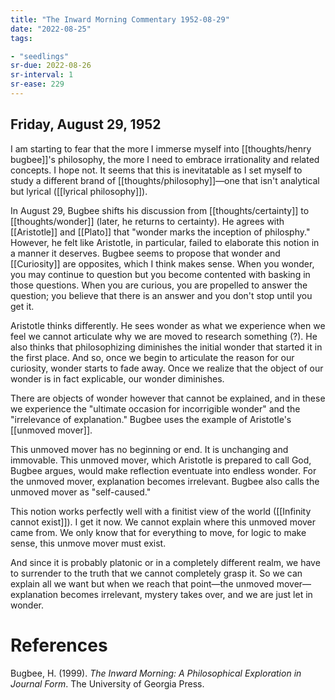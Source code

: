 ```yaml
---
title: "The Inward Morning Commentary 1952-08-29"
date: "2022-08-25"
tags:

- "seedlings"
sr-due: 2022-08-26
sr-interval: 1
sr-ease: 229
---
```


## Friday, August 29, 1952

I am starting to fear that the more I immerse myself into [[thoughts/henry bugbee]]'s philosophy, the more I need to embrace irrationality and related concepts. I hope not. It seems that this is inevitatable as I set myself to study a different brand of [[thoughts/philosophy]]—one that isn't analytical but lyrical ([[lyrical philosophy]]).

In August 29, Bugbee shifts his discussion from [[thoughts/certainty]] to [[thoughts/wonder]] (later, he returns to certainty). He agrees with [[Aristotle]] and [[Plato]] that "wonder marks the inception of philosphy." However, he felt like Aristotle, in particular, failed to elaborate this notion in a manner it deserves. Bugbee seems to propose that wonder and [[Curiosity]] are opposites, which I think makes sense. When you wonder, you may continue to question but you become contented with basking in those questions. When you are curious, you are propelled to answer the question; you believe that there is an answer and you don't stop until you get it.

Aristotle thinks differently. He sees wonder as what we experience when we feel we cannot articulate why we are moved to research something (?). He also thinks that philosophizing diminishes the initial wonder that started it in the first place. And so, once we begin to articulate the reason for our curiosity, wonder starts to fade away. Once we realize that the object of our wonder is in fact explicable, our wonder diminishes.

There are objects of wonder however that cannot be explained, and in these we experience the "ultimate occasion for incorrigible wonder" and the "irrelevance of explanation." Bugbee uses the example of Aristotle's [[unmoved mover]].

This unmoved mover has no beginning or end. It is unchanging and immovable. This unmoved mover, which Aristotle is prepared to call God, Bugbee argues, would make reflection eventuate into endless wonder. For the unmoved mover, explanation becomes irrelevant. Bugbee also calls the unmoved mover as "self-caused."

This notion works perfectly well with a finitist view of the world ([[Infinity cannot exist]]). I get it now. We cannot explain where this unmoved mover came from. We only know that for everything to move, for logic to make sense, this unmove mover must exist.

And since it is probably platonic or in a completely different realm, we have to surrender to the truth that we cannot completely grasp it. So we can explain all we want but when we reach that point—the unmoved mover—explanation becomes irrelevant, mystery takes over, and we are just let in wonder.

# References

Bugbee, H. (1999). _The Inward Morning: A Philosophical Exploration in Journal Form_. The University of Georgia Press.